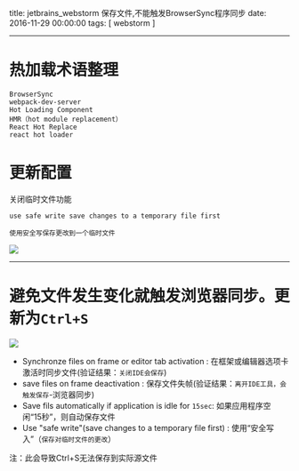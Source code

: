 title: jetbrains_webstorm 保存文件,不能触发BrowserSync程序同步
date: 2016-11-29 00:00:00
tags: [ webstorm ]




---
# 热加载术语整理
```
BrowserSync
webpack-dev-server
Hot Loading Component
HMR（hot module replacement）
React Hot Replace
react hot loader
```


# 更新配置
关闭临时文件功能
```
use safe write save changes to a temporary file first

使用安全写保存更改到一个临时文件

```
![](http://ll-blog.oss-cn-hangzhou.aliyuncs.com/17-1-19/98410013-file_1484816592625_f20c.png) 


---
# 避免文件发生变化就触发浏览器同步。更新为`Ctrl+S`
![]( http://ll-blog.oss-cn-hangzhou.aliyuncs.com/17-8-12/86170105.jpg)
- Synchronze files on frame or editor tab activation : 在框架或编辑器选项卡激活时同步文件(验证结果：`关闭IDE会保存`)
- save files on frame deactivation :  保存文件失帧(验证结果：`离开IDE工具，会触发保存`-浏览器同步)
- Save fils automatically if application is idle for `15sec`: 如果应用程序空闲“15秒”，则自动保存文件
- Use "safe write"(save changes to a temporary file first) : 使用“安全写入”（`保存对临时文件的更改`）

注：此会导致Ctrl+S无法保存到实际源文件

